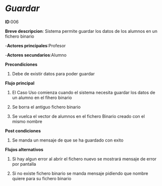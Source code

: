 # *Guardar*

**ID**:006

**Breve descripcion**: Sistema permite guardar los datos de los alumnos en un fichero binario

-**Actores principales**:Profesor

-**Actores secundarios**:Alumno 

**Precondiciones**

1. Debe de existir datos para poder guardar


**Flujo principal** 

1. El Caso Uso comienza cuando el sistema necesita guardar los datos de un alumno en el fihero binario

2. Se borra el antiguo fichero binario

3. Se vuelca el vector de alumnos en el fichero Binario creado con el mismo nombre


**Post condiciones**

1. Se manda un mensaje de que se ha guardado con exito 

**Flujos alternativos**

  1. Si hay algun error al abrir el fichero nuevo se mostrará mensaje de error por pantalla
  
  2. Si no existe fichero binario se manda mensaje pidiendo que nombre quiere para su fichero binario
